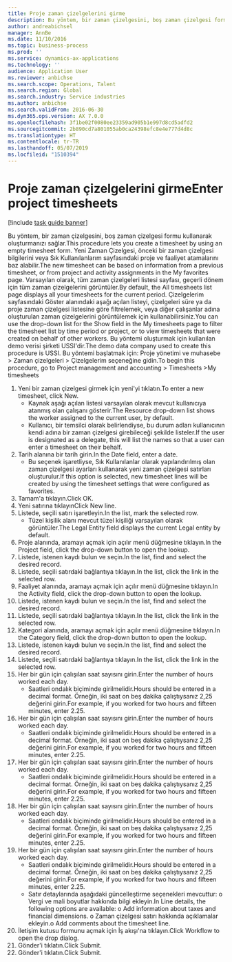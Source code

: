 ```yaml
---
title: Proje zaman çizelgelerini girme
description: Bu yöntem, bir zaman çizelgesini, boş zaman çizelgesi formu kullanarak oluşturmanızı sağlar.
author: andreabichsel
manager: AnnBe
ms.date: 11/10/2016
ms.topic: business-process
ms.prod: ''
ms.service: dynamics-ax-applications
ms.technology: ''
audience: Application User
ms.reviewer: anbichse
ms.search.scope: Operations, Talent
ms.search.region: Global
ms.search.industry: Service industries
ms.author: anbichse
ms.search.validFrom: 2016-06-30
ms.dyn365.ops.version: AX 7.0.0
ms.openlocfilehash: 3f1be02f0080ee23359ad905b1e997d8cd5adfd2
ms.sourcegitcommit: 2b890cd7a801055ab0ca24398efc8e4e777d4d8c
ms.translationtype: HT
ms.contentlocale: tr-TR
ms.lasthandoff: 05/07/2019
ms.locfileid: "1510394"
---
```

# <a name="enter-project-timesheets"></a><span data-ttu-id="7db05-103">Proje zaman çizelgelerini girme</span><span class="sxs-lookup"><span data-stu-id="7db05-103">Enter project timesheets</span></span>

[!include [task guide banner](../../includes/task-guide-banner.md)]

<span data-ttu-id="7db05-104">Bu yöntem, bir zaman çizelgesini, boş zaman çizelgesi formu kullanarak oluşturmanızı sağlar.</span><span class="sxs-lookup"><span data-stu-id="7db05-104">This procedure lets you create a timesheet by using an empty timesheet form.</span></span> <span data-ttu-id="7db05-105">Yeni Zaman Çizelgesi, önceki bir zaman çizelgesi bilgilerini veya Sık Kullanılanlarım sayfasındaki proje ve faaliyet atamalarını baz alabilir.</span><span class="sxs-lookup"><span data-stu-id="7db05-105">The new timesheet can be based on information from a previous timesheet, or from project and activity assignments in the My favorites page.</span></span> <span data-ttu-id="7db05-106">Varsayılan olarak, tüm zaman çizelgeleri listesi sayfası, geçerli dönem için tüm zaman çizelgelerini görüntüler.</span><span class="sxs-lookup"><span data-stu-id="7db05-106">By default, the All timesheets list page displays all your timesheets for the current period.</span></span> <span data-ttu-id="7db05-107">Çizelgelerim sayfasındaki Göster alanındaki aşağı açılan listeyi, çizelgeleri süre ya da proje zaman çizelgesi listesine göre filtrelemek, veya diğer çalışanlar adına oluşturulan zaman çizelgelerini görüntülemek için kullanabilirsiniz.</span><span class="sxs-lookup"><span data-stu-id="7db05-107">You can use the drop-down list for the Show field in the My timesheets page to filter the timesheet list by time period or project, or to view timesheets that were created on behalf of other workers.</span></span> <span data-ttu-id="7db05-108">Bu yöntemi oluşturmak için kullanılan demo verisi şirketi USSI'dir.</span><span class="sxs-lookup"><span data-stu-id="7db05-108">The demo data company used to create this procedure is USSI.</span></span> <span data-ttu-id="7db05-109">Bu yöntemi başlatmak için: Proje yönetimi ve muhasebe > Zaman çizelgeleri > Çizelgelerim seçeneğine gidin.</span><span class="sxs-lookup"><span data-stu-id="7db05-109">To begin this procedure, go to Project management and accounting > Timesheets >My timesheets</span></span>

1. <span data-ttu-id="7db05-110">Yeni bir zaman çizelgesi girmek için yeni'yi tıklatın.</span><span class="sxs-lookup"><span data-stu-id="7db05-110">To enter a new timesheet, click New.</span></span>
    * <span data-ttu-id="7db05-111">Kaynak aşağı açılan listesi varsayılan olarak mevcut kullanıcıya atanmış olan çalışanı gösterir.</span><span class="sxs-lookup"><span data-stu-id="7db05-111">The Resource drop-down list shows the worker assigned to the current user, by default.</span></span>  
    * <span data-ttu-id="7db05-112">Kullanıcı, bir temsilci olarak belirlendiyse, bu durum adları kullanıcının kendi adına bir zaman çizelgesi girebileceği şekilde listeler.</span><span class="sxs-lookup"><span data-stu-id="7db05-112">If the user is designated as a delegate, this will list the names so that a user can enter a timesheet on their behalf.</span></span>  
2. <span data-ttu-id="7db05-113">Tarih alanına bir tarih girin.</span><span class="sxs-lookup"><span data-stu-id="7db05-113">In the Date field, enter a date.</span></span>
    * <span data-ttu-id="7db05-114">Bu seçenek işaretliyse, Sık Kullanılanlar olarak yapılandırılmış olan zaman çizelgesi ayarları kullanarak yeni zaman çizelgesi satırları oluşturulur.</span><span class="sxs-lookup"><span data-stu-id="7db05-114">If this option is selected, new timesheet lines will be created by using the timesheet settings that were configured as favorites.</span></span>  
3. <span data-ttu-id="7db05-115">Tamam'a tıklayın.</span><span class="sxs-lookup"><span data-stu-id="7db05-115">Click OK.</span></span>
4. <span data-ttu-id="7db05-116">Yeni satırına tıklayın</span><span class="sxs-lookup"><span data-stu-id="7db05-116">Click New line.</span></span>
5. <span data-ttu-id="7db05-117">Listede, seçili satırı işaretleyin.</span><span class="sxs-lookup"><span data-stu-id="7db05-117">In the list, mark the selected row.</span></span>
    * <span data-ttu-id="7db05-118">Tüzel kişilik alanı mevcut tüzel kişiliği varsayılan olarak görüntüler.</span><span class="sxs-lookup"><span data-stu-id="7db05-118">The Legal Entity field displays the current Legal entity by default.</span></span>   
6. <span data-ttu-id="7db05-119">Proje alanında, aramayı açmak için açılır menü düğmesine tıklayın.</span><span class="sxs-lookup"><span data-stu-id="7db05-119">In the Project field, click the drop-down button to open the lookup.</span></span>
7. <span data-ttu-id="7db05-120">Listede, istenen kaydı bulun ve seçin.</span><span class="sxs-lookup"><span data-stu-id="7db05-120">In the list, find and select the desired record.</span></span>
8. <span data-ttu-id="7db05-121">Listede, seçili satırdaki bağlantıya tıklayın.</span><span class="sxs-lookup"><span data-stu-id="7db05-121">In the list, click the link in the selected row.</span></span>
9. <span data-ttu-id="7db05-122">Faaliyet alanında, aramayı açmak için açılır menü düğmesine tıklayın.</span><span class="sxs-lookup"><span data-stu-id="7db05-122">In the Activity field, click the drop-down button to open the lookup.</span></span>
10. <span data-ttu-id="7db05-123">Listede, istenen kaydı bulun ve seçin.</span><span class="sxs-lookup"><span data-stu-id="7db05-123">In the list, find and select the desired record.</span></span>
11. <span data-ttu-id="7db05-124">Listede, seçili satırdaki bağlantıya tıklayın.</span><span class="sxs-lookup"><span data-stu-id="7db05-124">In the list, click the link in the selected row.</span></span>
12. <span data-ttu-id="7db05-125">Kategori alanında, aramayı açmak için açılır menü düğmesine tıklayın.</span><span class="sxs-lookup"><span data-stu-id="7db05-125">In the Category field, click the drop-down button to open the lookup.</span></span>
13. <span data-ttu-id="7db05-126">Listede, istenen kaydı bulun ve seçin.</span><span class="sxs-lookup"><span data-stu-id="7db05-126">In the list, find and select the desired record.</span></span>
14. <span data-ttu-id="7db05-127">Listede, seçili satırdaki bağlantıya tıklayın.</span><span class="sxs-lookup"><span data-stu-id="7db05-127">In the list, click the link in the selected row.</span></span>
15. <span data-ttu-id="7db05-128">Her bir gün için çalışılan saat sayısını girin.</span><span class="sxs-lookup"><span data-stu-id="7db05-128">Enter the number of hours worked each day.</span></span>
    * <span data-ttu-id="7db05-129">Saatleri ondalık biçiminde girilmelidir.</span><span class="sxs-lookup"><span data-stu-id="7db05-129">Hours should be entered in a decimal format.</span></span>  <span data-ttu-id="7db05-130">Örneğin, iki saat on beş dakika çalıştıysanız 2,25 değerini girin.</span><span class="sxs-lookup"><span data-stu-id="7db05-130">For example, if you worked for two hours and fifteen minutes, enter 2.25.</span></span>   
16. <span data-ttu-id="7db05-131">Her bir gün için çalışılan saat sayısını girin.</span><span class="sxs-lookup"><span data-stu-id="7db05-131">Enter the number of hours worked each day.</span></span>
    * <span data-ttu-id="7db05-132">Saatleri ondalık biçiminde girilmelidir.</span><span class="sxs-lookup"><span data-stu-id="7db05-132">Hours should be entered in a decimal format.</span></span>  <span data-ttu-id="7db05-133">Örneğin, iki saat on beş dakika çalıştıysanız 2,25 değerini girin.</span><span class="sxs-lookup"><span data-stu-id="7db05-133">For example, if you worked for two hours and fifteen minutes, enter 2.25.</span></span>   
17. <span data-ttu-id="7db05-134">Her bir gün için çalışılan saat sayısını girin.</span><span class="sxs-lookup"><span data-stu-id="7db05-134">Enter the number of hours worked each day.</span></span>
    * <span data-ttu-id="7db05-135">Saatleri ondalık biçiminde girilmelidir.</span><span class="sxs-lookup"><span data-stu-id="7db05-135">Hours should be entered in a decimal format.</span></span>  <span data-ttu-id="7db05-136">Örneğin, iki saat on beş dakika çalıştıysanız 2,25 değerini girin.</span><span class="sxs-lookup"><span data-stu-id="7db05-136">For example, if you worked for two hours and fifteen minutes, enter 2.25.</span></span>   
18. <span data-ttu-id="7db05-137">Her bir gün için çalışılan saat sayısını girin.</span><span class="sxs-lookup"><span data-stu-id="7db05-137">Enter the number of hours worked each day.</span></span>
    * <span data-ttu-id="7db05-138">Saatleri ondalık biçiminde girilmelidir.</span><span class="sxs-lookup"><span data-stu-id="7db05-138">Hours should be entered in a decimal format.</span></span>  <span data-ttu-id="7db05-139">Örneğin, iki saat on beş dakika çalıştıysanız 2,25 değerini girin.</span><span class="sxs-lookup"><span data-stu-id="7db05-139">For example, if you worked for two hours and fifteen minutes, enter 2.25.</span></span>   
19. <span data-ttu-id="7db05-140">Her bir gün için çalışılan saat sayısını girin.</span><span class="sxs-lookup"><span data-stu-id="7db05-140">Enter the number of hours worked each day.</span></span>
    * <span data-ttu-id="7db05-141">Saatleri ondalık biçiminde girilmelidir.</span><span class="sxs-lookup"><span data-stu-id="7db05-141">Hours should be entered in a decimal format.</span></span>  <span data-ttu-id="7db05-142">Örneğin, iki saat on beş dakika çalıştıysanız 2,25 değerini girin.</span><span class="sxs-lookup"><span data-stu-id="7db05-142">For example, if you worked for two hours and fifteen minutes, enter 2.25.</span></span>   
    * <span data-ttu-id="7db05-143">Satır detaylarında aşağıdaki güncelleştirme seçenekleri mevcuttur:  o  Vergi ve mali boyutlar hakkında bilgi ekleyin.</span><span class="sxs-lookup"><span data-stu-id="7db05-143">In Line details, the following options are available:  o  Add information about taxes and financial dimensions.</span></span>  <span data-ttu-id="7db05-144">o    Zaman çizelgesi satırı hakkında açıklamalar ekleyin.</span><span class="sxs-lookup"><span data-stu-id="7db05-144">o    Add comments about the timesheet line.</span></span>  
20. <span data-ttu-id="7db05-145">İletişim kutusu formunu açmak için İş akışı'na tıklayın.</span><span class="sxs-lookup"><span data-stu-id="7db05-145">Click Workflow to open the drop dialog.</span></span>
21. <span data-ttu-id="7db05-146">Gönder'i tıklatın.</span><span class="sxs-lookup"><span data-stu-id="7db05-146">Click Submit.</span></span>
22. <span data-ttu-id="7db05-147">Gönder'i tıklatın.</span><span class="sxs-lookup"><span data-stu-id="7db05-147">Click Submit.</span></span>

